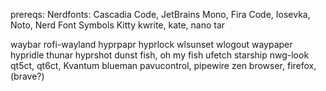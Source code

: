 prereqs: 
   Nerdfonts: Cascadia Code, JetBrains Mono, Fira Code, Iosevka, Noto, Nerd Font Symbols
   Kitty
   kwrite, kate, nano
   tar

waybar
rofi-wayland
hyprpapr
hyprlock
wlsunset
wlogout
waypaper
hypridle
thunar
hyprshot
dunst
fish, oh my fish
ufetch
starship
nwg-look
qt5ct, qt6ct, Kvantum
blueman
pavucontrol, pipewire
zen browser, firefox, (brave?)
